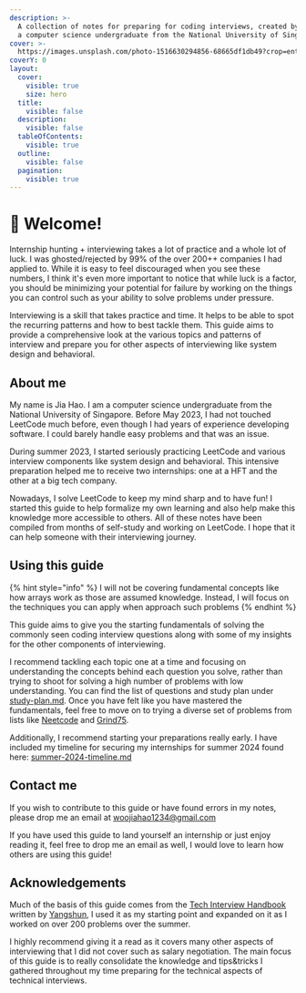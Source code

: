 ```yaml
---
description: >-
  A collection of notes for preparing for coding interviews, created by Jia Hao,
  a computer science undergraduate from the National University of Singapore.
cover: >-
  https://images.unsplash.com/photo-1516630294856-68665df1db49?crop=entropy&cs=srgb&fm=jpg&ixid=M3wxOTcwMjR8MHwxfHNlYXJjaHw1fHxvc2xvfGVufDB8fHx8MTcwMzM5Mzg5N3ww&ixlib=rb-4.0.3&q=85
coverY: 0
layout:
  cover:
    visible: true
    size: hero
  title:
    visible: false
  description:
    visible: false
  tableOfContents:
    visible: true
  outline:
    visible: false
  pagination:
    visible: true
---
```


# 🍕 Welcome!

Internship hunting + interviewing takes a lot of practice and a whole lot of luck. I was ghosted/rejected by 99% of the over 200++ companies I had applied to. While it is easy to feel discouraged when you see these numbers, I think it's even more important to notice that while luck is a factor, you should be minimizing your potential for failure by working on the things you can control such as your ability to solve problems under pressure.

Interviewing is a skill that takes practice and time. It helps to be able to spot the recurring patterns and how to best tackle them. This guide aims to provide a comprehensive look at the various topics and patterns of interview and prepare you for other aspects of interviewing like system design and behavioral.

## About me

My name is Jia Hao. I am a computer science undergraduate from the National University of Singapore. Before May 2023, I had not touched LeetCode much before, even though I had years of experience developing software. I could barely handle easy problems and that was an issue.

During summer 2023, I started seriously practicing LeetCode and various interview components like system design and behavioral. This intensive preparation helped me to receive two internships: one at a HFT and the other at a big tech company.

Nowadays, I solve LeetCode to keep my mind sharp and to have fun! I started this guide to help formalize my own learning and also help make this knowledge more accessible to others. All of these notes have been compiled from months of self-study and working on LeetCode. I hope that it can help someone with their interviewing journey.

## Using this guide

{% hint style="info" %}
I will not be covering fundamental concepts like how arrays work as those are assumed knowledge. Instead, I will focus on the techniques you can apply when approach such problems
{% endhint %}

This guide aims to give you the starting fundamentals of solving the commonly seen coding interview questions along with some of my insights for the other components of interviewing.

I recommend tackling each topic one at a time and focusing on understanding the concepts behind each question you solve, rather than trying to shoot for solving a high number of problems with low understanding. You can find the list of questions and study plan under [study-plan.md](getting-started/study-plan.md "mention"). Once you have felt like you have mastered the fundamentals, feel free to move on to trying a diverse set of problems from lists like [Neetcode](https://neetcode.io/roadmap) and [Grind75](https://www.techinterviewhandbook.org/grind75).

Additionally, I recommend starting your preparations really early. I have included my timeline for securing my internships for summer 2024 found here: [summer-2024-timeline.md](getting-started/summer-2024-timeline.md "mention")

## Contact me

If you wish to contribute to this guide or have found errors in my notes, please drop me an email at [woojiahao1234@gmail.com ](mailto:woojiahao1234@gmail.com)

If you have used this guide to land yourself an internship or just enjoy reading it, feel free to drop me an email as well, I would love to learn how others are using this guide!

## Acknowledgements

Much of the basis of this guide comes from the [Tech Interview Handbook](https://www.techinterviewhandbook.org/) written by [Yangshun](https://www.linkedin.com/in/yangshun/?originalSubdomain=sg), I used it as my starting point and expanded on it as I worked on over 200 problems over the summer.&#x20;

I highly recommend giving it a read as it covers many other aspects of interviewing that I did not cover such as salary negotiation. The main focus of this guide is to really consolidate the knowledge and tips\&tricks I gathered throughout my time preparing for the technical aspects of technical interviews.
